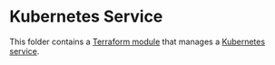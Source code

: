 # Kubernetes Service

This folder contains a [Terraform module](https://terraform.io/docs/language/modules/index.html) that manages a [Kubernetes service](https://kubernetes.io/docs/concepts/services-networking/service/).
